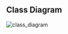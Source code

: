 ## Class Diagram
![class_diagram](https://github.com/user-attachments/assets/7d3a1eef-d866-4f49-a2fe-88102e8ca0f7)
